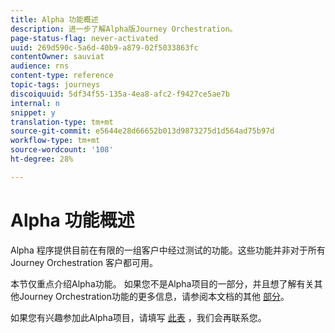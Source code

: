 ```yaml
---
title: Alpha 功能概述
description: 进一步了解Alpha版Journey Orchestration。
page-status-flag: never-activated
uuid: 269d590c-5a6d-40b9-a879-02f5033863fc
contentOwner: sauviat
audience: rns
content-type: reference
topic-tags: journeys
discoiquuid: 5df34f55-135a-4ea8-afc2-f9427ce5ae7b
internal: n
snippet: y
translation-type: tm+mt
source-git-commit: e5644e28d66652b013d9873275d1d564ad75b97d
workflow-type: tm+mt
source-wordcount: '108'
ht-degree: 28%

---
```



# Alpha 功能概述

Alpha 程序提供目前在有限的一组客户中经过测试的功能。这些功能并非对于所有 Journey Orchestration 客户都可用。

本节仅重点介绍Alpha功能。 如果您不是Alpha项目的一部分，并且想了解有关其他Journey Orchestration功能的更多信息，请参阅本文档的其他 [部分](../../journey-orchestration-home.md)。

如果您有兴趣参加此Alpha项目，请填写 [此表](https://forms.office.com/Pages/ResponsePage.aspx?id=Wht7-jR7h0OUrtLBeN7O4RuhNDklrkhHrsBisppjRThURDJTTUxWSTBJQU1OSTBTVjMwUDRIQURDNS4u) ，我们会再联系您。


